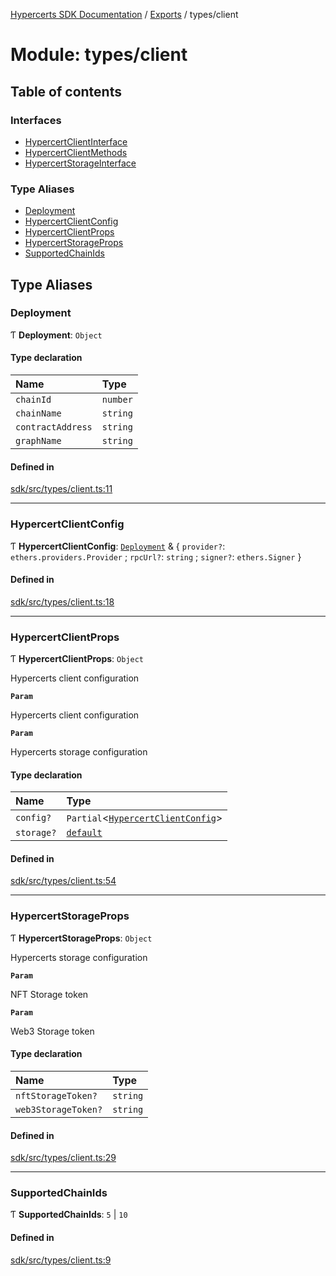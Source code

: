 [Hypercerts SDK Documentation](../README.md) / [Exports](../modules.md) / types/client

# Module: types/client

## Table of contents

### Interfaces

- [HypercertClientInterface](../interfaces/types_client.HypercertClientInterface.md)
- [HypercertClientMethods](../interfaces/types_client.HypercertClientMethods.md)
- [HypercertStorageInterface](../interfaces/types_client.HypercertStorageInterface.md)

### Type Aliases

- [Deployment](types_client.md#deployment)
- [HypercertClientConfig](types_client.md#hypercertclientconfig)
- [HypercertClientProps](types_client.md#hypercertclientprops)
- [HypercertStorageProps](types_client.md#hypercertstorageprops)
- [SupportedChainIds](types_client.md#supportedchainids)

## Type Aliases

### Deployment

Ƭ **Deployment**: `Object`

#### Type declaration

| Name              | Type     |
| :---------------- | :------- |
| `chainId`         | `number` |
| `chainName`       | `string` |
| `contractAddress` | `string` |
| `graphName`       | `string` |

#### Defined in

[sdk/src/types/client.ts:11](https://github.com/Network-Goods/hypercerts/blob/29cf555/sdk/src/types/client.ts#L11)

---

### HypercertClientConfig

Ƭ **HypercertClientConfig**: [`Deployment`](types_client.md#deployment) & { `provider?`: `ethers.providers.Provider` ;
`rpcUrl?`: `string` ; `signer?`: `ethers.Signer` }

#### Defined in

[sdk/src/types/client.ts:18](https://github.com/Network-Goods/hypercerts/blob/29cf555/sdk/src/types/client.ts#L18)

---

### HypercertClientProps

Ƭ **HypercertClientProps**: `Object`

Hypercerts client configuration

**`Param`**

Hypercerts client configuration

**`Param`**

Hypercerts storage configuration

#### Type declaration

| Name       | Type                                                                         |
| :--------- | :--------------------------------------------------------------------------- |
| `config?`  | `Partial`<[`HypercertClientConfig`](types_client.md#hypercertclientconfig)\> |
| `storage?` | [`default`](../classes/storage.default.md)                                   |

#### Defined in

[sdk/src/types/client.ts:54](https://github.com/Network-Goods/hypercerts/blob/29cf555/sdk/src/types/client.ts#L54)

---

### HypercertStorageProps

Ƭ **HypercertStorageProps**: `Object`

Hypercerts storage configuration

**`Param`**

NFT Storage token

**`Param`**

Web3 Storage token

#### Type declaration

| Name                | Type     |
| :------------------ | :------- |
| `nftStorageToken?`  | `string` |
| `web3StorageToken?` | `string` |

#### Defined in

[sdk/src/types/client.ts:29](https://github.com/Network-Goods/hypercerts/blob/29cf555/sdk/src/types/client.ts#L29)

---

### SupportedChainIds

Ƭ **SupportedChainIds**: `5` \| `10`

#### Defined in

[sdk/src/types/client.ts:9](https://github.com/Network-Goods/hypercerts/blob/29cf555/sdk/src/types/client.ts#L9)
